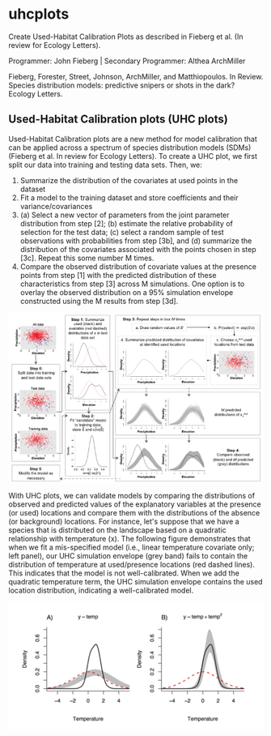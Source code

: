 # uhcplots
Create Used-Habitat Calibration Plots as described in Fieberg et al. (In review for Ecology Letters).

Programmer: John Fieberg | Secondary Programmer: Althea ArchMiller

Fieberg, Forester, Street, Johnson, ArchMiller, and Matthiopoulos. In Review. Species distribution models: predictive snipers or shots in the dark? Ecology Letters.

## Used-Habitat Calibration plots (UHC plots)

Used-Habitat Calibration plots are a new method for model calibration that can be applied across a spectrum of species distribution models (SDMs) (Fieberg et al. In review for Ecology Letters). To create a UHC plot, we first split our data into training and testing data sets. Then, we:

1. Summarize the distribution of the covariates at used points in the dataset
2. Fit a model to the training dataset and store coefficients and their variance/covariances
3. (a) Select a new vector of parameters from the joint parameter distribution from step [2]; (b) estimate the relative probability of selection for the test data; (c) select a random sample of test observations with probabilities from step [3b], and (d) summarize the distribution of the covariates associated with the points chosen in step [3c]. Repeat this some number M times.
4. Compare the observed distribution of covariate values at the presence points from step [1] with the predicted distribution of these characteristics from step [3] across M simulations. One option is to overlay the observed distribution on a 95% simulation envelope constructed using the M results from step [3d]. 

![UHC schematic](uhc_schematic.png)

With UHC plots, we can validate models by comparing the distributions of observed and predicted values of the explanatory variables at the presence (or used) locations and compare them with the distributions of the absence (or background) locations. For instance, let's suppose that we have a species that is distributed on the landscape based on a quadratic relationship with temperature (x). The following figure demonstrates that when we fit a mis-specified model (i.e., linear temperature covariate only; left panel), our UHC simulation envelope (grey band) fails to contain the distribution of temperature at used/presence locations (red dashed lines). This indicates that the model is not well-calibrated. When we add the quadratic temperature term, the UHC simulation envelope contains the used location distribution, indicating a well-calibrated model.

![UHC plot](uhc_temperature.png)

